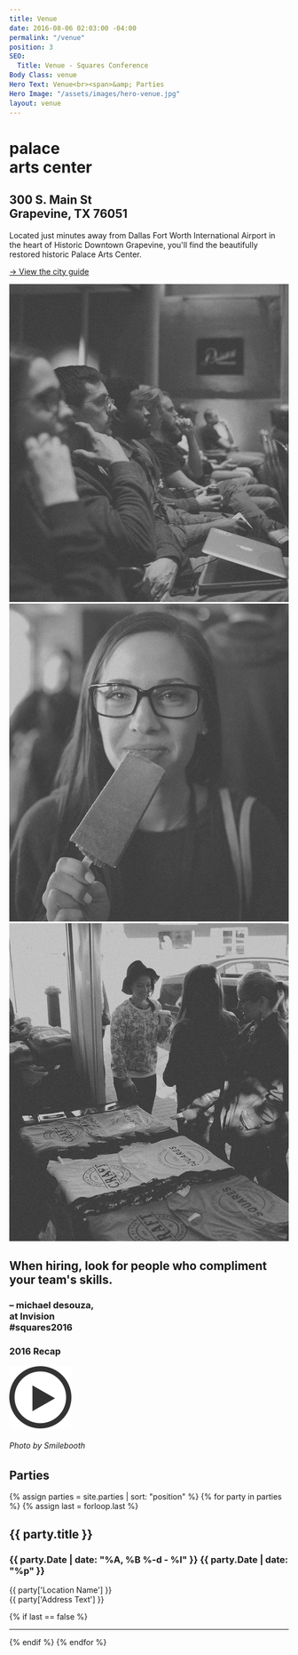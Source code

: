 ```yaml
---
title: Venue
date: 2016-08-06 02:03:00 -04:00
permalink: "/venue"
position: 3
SEO:
  Title: Venue - Squares Conference
Body Class: venue
Hero Text: Venue<br><span>&amp; Parties
Hero Image: "/assets/images/hero-venue.jpg"
layout: venue
---
```


<div class="section pad-t-120 pad-b-140">
	<div class="venue-wrap">
		<div class="left ta-right">
			<h1>palace<br>arts center</h1>
		</div>
		<div class="right">
			<h2>300 S. Main St<br>Grapevine, TX 76051</h2>
			<p>Located just minutes away from Dallas Fort Worth International Airport in the heart of Historic Downtown Grapevine, you'll find the beautifully restored historic Palace Arts Center.</p>
			<p><a href="/city-guide" class="small-titles">→ View the city guide</a>
		</div>
		<div class="push"></div>
	</div>
</div>


<div class="triple">
	<img src="/assets/images/venue-1.jpg" alt="Squares Venue Pic" />
	<img src="/assets/images/venue-2.jpg" alt="Squares Venue Pic" />
	<img src="/assets/images/venue-3.jpg" alt="Squares Venue Pic" />
</div>

<div class="section pad-tb-180">
	<div class="quote ta-right right">
		<h2>When hiring, look for people who compliment your team's skills.</h2>
		<h3 class="small">– michael desouza,<br /><span>at Invision<br />#squares2016</span></h3>
	</div>
	<div class="recap-wrap right marg-t-140 marg-r-80">
		<h3>2016 Recap</h3>
		<a href="https://vimeo.com/168680241" class="popup-video"><img src="/assets/images/btn-play.png" alt="Play 2016 Recap Video" /></a>
	</div>
	<div class="push"></div>
</div>

<div class="double relative">
	<div class="left bg-image relative" style="background-image: url(/assets/images/bg-parties.jpg);">
		<h6 class="rotate bbb">Photo by Smilebooth</h6>
	</div>
	<div class="right relative">
		<h2 class="small-titles red rotate-right up">Parties</h2>
		<div class="absolute bs pad-120">
			{% assign parties = site.parties | sort: "position" %}
			{% for party in parties %}
				{% assign last = forloop.last %}
				<div class="parties">
					<h2>{{ party.title }}</h2>
					<h3 class="small-titles">{{ party.Date | date: "%A, %B %-d - %I" }} {{ party.Date | date: "%p" }}</h3>
					<p>{{ party['Location Name'] }}<br />{{ party['Address Text'] }}</p>
				</div>
				{% if last == false %}
				<hr class="marg-b-40 marg-t-40 divider ta-left" />
				{% endif %}
			{% endfor %}
		</div>
	</div>
	<div class="push"></div>
</div>